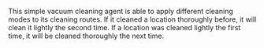This simple vacuum cleaning agent is able to apply different cleaning modes to its cleaning routes. If it cleaned a location thoroughly before, it will clean it lightly the second time. If a location was cleaned lightly the first time, it will be cleaned thoroughly the next time. 